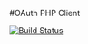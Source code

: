 #OAuth PHP Client

[![Build Status](https://travis-ci.org/keboola/oauth-v2-php-client.svg?branch=master)](https://travis-ci.org/keboola/oauth-v2-php-client)


